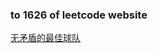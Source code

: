 ### to 1626 of leetcode website

[无矛盾的最佳球队](https://leetcode-cn.com/problems/best-team-with-no-conflicts/)